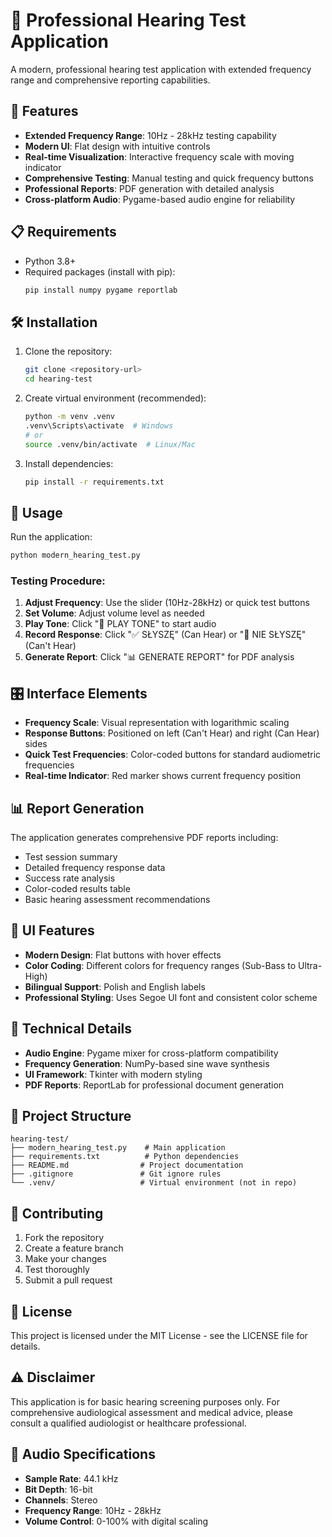 # 🎵 Professional Hearing Test Application

A modern, professional hearing test application with extended frequency range and comprehensive reporting capabilities.

## 🚀 Features

- **Extended Frequency Range**: 10Hz - 28kHz testing capability
- **Modern UI**: Flat design with intuitive controls
- **Real-time Visualization**: Interactive frequency scale with moving indicator
- **Comprehensive Testing**: Manual testing and quick frequency buttons
- **Professional Reports**: PDF generation with detailed analysis
- **Cross-platform Audio**: Pygame-based audio engine for reliability

## 📋 Requirements

- Python 3.8+
- Required packages (install with pip):
  ```bash
  pip install numpy pygame reportlab
  ```

## 🛠️ Installation

1. Clone the repository:
   ```bash
   git clone <repository-url>
   cd hearing-test
   ```

2. Create virtual environment (recommended):
   ```bash
   python -m venv .venv
   .venv\Scripts\activate  # Windows
   # or
   source .venv/bin/activate  # Linux/Mac
   ```

3. Install dependencies:
   ```bash
   pip install -r requirements.txt
   ```

## 🎯 Usage

Run the application:
```bash
python modern_hearing_test.py
```

### Testing Procedure:
1. **Adjust Frequency**: Use the slider (10Hz-28kHz) or quick test buttons
2. **Set Volume**: Adjust volume level as needed
3. **Play Tone**: Click "🎵 PLAY TONE" to start audio
4. **Record Response**: Click "✅ SŁYSZĘ" (Can Hear) or "🚫 NIE SŁYSZĘ" (Can't Hear)
5. **Generate Report**: Click "📊 GENERATE REPORT" for PDF analysis

## 🎛️ Interface Elements

- **Frequency Scale**: Visual representation with logarithmic scaling
- **Response Buttons**: Positioned on left (Can't Hear) and right (Can Hear) sides
- **Quick Test Frequencies**: Color-coded buttons for standard audiometric frequencies
- **Real-time Indicator**: Red marker shows current frequency position

## 📊 Report Generation

The application generates comprehensive PDF reports including:
- Test session summary
- Detailed frequency response data
- Success rate analysis
- Color-coded results table
- Basic hearing assessment recommendations

## 🎨 UI Features

- **Modern Design**: Flat buttons with hover effects
- **Color Coding**: Different colors for frequency ranges (Sub-Bass to Ultra-High)
- **Bilingual Support**: Polish and English labels
- **Professional Styling**: Uses Segoe UI font and consistent color scheme

## 🔧 Technical Details

- **Audio Engine**: Pygame mixer for cross-platform compatibility
- **Frequency Generation**: NumPy-based sine wave synthesis
- **UI Framework**: Tkinter with modern styling
- **PDF Reports**: ReportLab for professional document generation

## 📁 Project Structure

```
hearing-test/
├── modern_hearing_test.py    # Main application
├── requirements.txt          # Python dependencies
├── README.md                # Project documentation
├── .gitignore               # Git ignore rules
└── .venv/                   # Virtual environment (not in repo)
```

## 🤝 Contributing

1. Fork the repository
2. Create a feature branch
3. Make your changes
4. Test thoroughly
5. Submit a pull request

## 📝 License

This project is licensed under the MIT License - see the LICENSE file for details.

## ⚠️ Disclaimer

This application is for basic hearing screening purposes only. For comprehensive audiological assessment and medical advice, please consult a qualified audiologist or healthcare professional.

## 🎵 Audio Specifications

- **Sample Rate**: 44.1 kHz
- **Bit Depth**: 16-bit
- **Channels**: Stereo
- **Frequency Range**: 10Hz - 28kHz
- **Volume Control**: 0-100% with digital scaling
